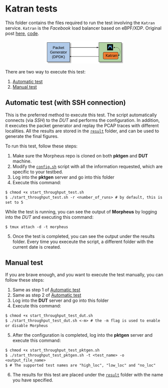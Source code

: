 # Katran tests
This folder contains the files required to run the test involving the `Katran` service.
`Katran` is the *Facebook* load balancer based on eBPF/XDP. Original post [here](https://engineering.fb.com/2018/05/22/open-source/open-sourcing-katran-a-scalable-network-load-balancer/), [code](https://github.com/facebookincubator/katran).

<p align="center">
<img src="katran-test.svg" alt="katran" width="50%">
</p>

There are two way to execute this test:

1. [Automatic test](#automatic-test-with-ssh-connection)
2. [Manual test](#manual-test)

## Automatic test (with SSH connection)
This is the preferred method to execute this test. The script automatically connects (via *SSH*) to the *DUT* and performs the configuration.
In addition, it executes the packet generator and replay the PCAP traces with different localities.
All the results are stored in the [`result`](./result) folder, and can be used to generate the final figures.

To run this test, follow these steps:

1. Make sure the Morpheus repo is cloned on both **pktgen** and **DUT** machine.
2. Modify the [`config.sh`](../config.sh) script with all the information requested, which are specific to your testbed.
3. Log into the **pktgen** server and go into this folder
4. Execute this command:

```console
$ chmod +x start_throughput_test.sh
$ ./start_throughput_test.sh -r <number_of_runs> # by default, this is set to 5
```

While the test is running, you can see the output of **Morpheus** by logging into the *DUT* and executing this command:

```console
$ tmux attach -d -t morpheus
```

5. Once the test is completed, you can see the output under the results folder. Every time you execeute the script, a different folder with the current date is created.

## Manual test
If you are brave enough, and you want to execute the test manually, you can follow these steps:

1. Same as step 1 of [Automatic test](#automatic-test-with-ssh-connection)
2. Same as step 2 of [Automatic test](#automatic-test-with-ssh-connection)
3. Log into the **DUT** server and go into this folder
4. Execute this command:

```console
$ chmod +x start_throughput_test_dut.sh
$ ./start_throughput_test_dut.sh <-m> # the -m flag is used to enable or disable Morpheus
```

5. After the configuration is completed, log into the **pktgen** server and execute this command:

```console
$ chmod +x start_throughput_test_pktgen.sh
$ ./start_throughput_test_pktgen.sh -t <test_name> -o <output_file_name>
$ # The supported test names are "high_loc", "low_loc" and "no_loc"
```

6. The results for this test are placed under the [`result`](./result) folder with the name you have specified.
